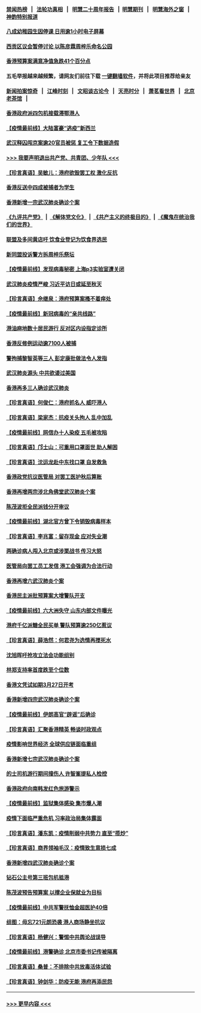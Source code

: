 #### [禁闻热榜](热点新闻.md?=0)  &nbsp;&nbsp;|&nbsp;&nbsp; [法轮功真相](https://github.com/gfw-breaker/truth/blob/master/README.md?=0) &nbsp;&nbsp;|&nbsp;&nbsp; [明慧二十周年报告](https://github.com/gfw-breaker/mh-reports/blob/master/README.md?=0) &nbsp;&nbsp;|&nbsp;&nbsp;[明慧期刊](https://github.com/gfw-breaker/mh-qikan) &nbsp;&nbsp;|&nbsp;&nbsp; [明慧海外之窗](https://github.com/gfw-breaker/mh-news/blob/master/README.md?=0) &nbsp;&nbsp;|&nbsp;&nbsp; [神韵特别报道](https://github.com/gfw-breaker/mh-news/blob/master/shenyun.md?=0)
#### [八成幼稚园生因停课 日用逾1小时电子屏幕](../pages/nsc415/n11913263.md?t=03041232) 
#### [西贡区议会暂停讨论 以陈彦霖周梓乐命名公园](../pages/nsc415/n11913248.md?t=03041232) 
#### [香港预算案满意净值急跌41个百分点](../pages/nsc415/n11913236.md?t=03041232) 
#### 五毛举报越来越频繁，请网友们前往下载 [一键翻墙软件](https://github.com/gfw-breaker/ssr-accounts)，并将此项目推荐给亲友
#### [新闻拍案惊奇](https://github.com/gfw-breaker/banned-news/blob/master/pages/link4.md) &nbsp;&nbsp;|&nbsp;&nbsp; [江峰时刻](https://github.com/gfw-breaker/banned-news/blob/master/pages/link4.md) &nbsp;&nbsp;|&nbsp;&nbsp; [文昭谈古论今](https://github.com/gfw-breaker/banned-news/blob/master/pages/link4.md) &nbsp;&nbsp;|&nbsp;&nbsp; [天亮时分](https://github.com/gfw-breaker/banned-news/blob/master/pages/link4.md) &nbsp;&nbsp;|&nbsp;&nbsp; [萧茗看世界](https://github.com/gfw-breaker/banned-news/blob/master/pages/link4.md) &nbsp;&nbsp;|&nbsp;&nbsp; [北京老茶馆](https://github.com/gfw-breaker/banned-news/blob/master/pages/link4.md) &nbsp;&nbsp;|&nbsp;&nbsp; 
#### [香港政府派四包机接载滞鄂港人](../pages/nsc415/n11913211.md?t=03041232) 
#### [【疫情最前线】大陆富豪“逃疫”新西兰](../pages/nsc415/n11913160.md?t=03041232) 
#### [武汉释囚闯京案逾20官员被惩 复工令下数据造假](../pages/nsc415/n11912743.md?t=03041232) 
#### [>>> 我要声明退出共产党、共青团、少年队 <<<](https://github.com/begood0513/goodnews/blob/master/quit/letter.md) 
#### [【珍言真语】吴敏儿：港府欲毁罢工权 激化反抗](../pages/nsc415/n11912457.md?t=03041232) 
#### [香港反送中四成被捕者为学生](../pages/nsc415/n11910730.md?t=03041232) 
#### [香港新增一宗武汉肺炎确诊个案](../pages/nsc415/n11910724.md?t=03041232) 
#### [《九评共产党》](https://github.com/begood0513/9ping.md/blob/master/README.md) &nbsp;|&nbsp; [《解体党文化》](../../../../jtdwh.md/blob/master/README.md)  &nbsp;|&nbsp; [《共产主义的终极目的》](../../../../gczydzjmd.md/blob/master/README.md) &nbsp;|&nbsp; [《魔鬼在统治我们的世界》](../../../../mgztzwmdsj.md/blob/master/README.md) 
#### [联盟及多间黄店吁 饮食业登记为饮食界选民](../pages/nsc415/n11910718.md?t=03041232) 
#### [新同盟投诉警方拆周梓乐祭坛](../pages/nsc415/n11910707.md?t=03041232) 
#### [【疫情最前线】发现病毒秘密 上海p3实验室遭关闭](../pages/nsc415/n11910640.md?t=03041232) 
#### [武汉肺炎疫情严峻 习近平访日或延至秋天](../pages/nsc415/n11910570.md?t=03041232) 
#### [【珍言真语】佘继泉：港府预算案搔不着痒处](../pages/nsc415/n11910011.md?t=03041232) 
#### [【疫情最前线】新冠病毒的“亲共线路”](../pages/nsc415/n11907734.md?t=03041232) 
#### [港油麻地数十居民游行 反对区内设指定诊所](../pages/nsc415/n11907900.md?t=03041232) 
#### [香港反修例运动逾7100人被捕](../pages/nsc415/n11907922.md?t=03041232) 
#### [警拘捕黎智英等三人 彭定康批做法令人发指](../pages/nsc415/n11907905.md?t=03041232) 
#### [武汉肺炎源头 中共欲诿过美国](../pages/nsc415/n11907665.md?t=03041232) 
#### [香港再多三人确诊武汉肺炎](../pages/nsc415/n11907846.md?t=03041232) 
#### [【珍言真语】何俊仁：港府抓名人 威吓港人](../pages/nsc415/n11907561.md?t=03041232) 
#### [【珍言真语】梁家杰：抗疫关头拘人 乱中加乱](../pages/nsc415/n11907444.md?t=03041232) 
#### [【疫情最前线】网信办十人染疫 五毛被攻陷](../pages/nsc415/n11903757.md?t=03041232) 
#### [【珍言真语】邝士山：可重用口罩面世 助人解困](../pages/nsc415/n11903875.md?t=03041232) 
#### [【珍言真语】沈运龙赴中东找口罩 自发救急](../pages/nsc415/n11903291.md?t=03041232) 
#### [香港政党抗议医管局 对罢工医护秋后算账](../pages/nsc415/n11901746.md?t=03041232) 
#### [香港再增两宗涉北角佛堂武汉肺炎个案](../pages/nsc415/n11901737.md?t=03041232) 
#### [陈茂波拒全民派钱分开审议](../pages/nsc415/n11901672.md?t=03041232) 
#### [【疫情最前线】湖北官方曾下令销毁病毒样本](../pages/nsc415/n11901518.md?t=03041232) 
#### [【珍言真语】李兆富：留存现金 应对失业潮](../pages/nsc415/n11901448.md?t=03041232) 
#### [两确诊病人闯入北京或涉栗战书 传习大怒](../pages/nsc415/n11901180.md?t=03041232) 
#### [医管局向罢工员工发信 港工会强调为合法行动](../pages/nsc415/n11898870.md?t=03041232) 
#### [香港再增六武汉肺炎个案](../pages/nsc415/n11898843.md?t=03041232) 
#### [香港民主派批预算案大增警队开支](../pages/nsc415/n11898813.md?t=03041232) 
#### [【疫情最前线】六大洲失守 山东内部文件曝光](../pages/nsc415/n11898455.md?t=03041232) 
#### [港府千亿派糖全民买单 警队预算逾250亿惹议](../pages/nsc415/n11898608.md?t=03041232) 
#### [【珍言真语】薛浩然：何君尧为选情再搅死水](../pages/nsc415/n11898269.md?t=03041232) 
#### [沈旭晖吁抢攻立法会功能组别](../pages/nsc415/n11896084.md?t=03041232) 
#### [林郑支持率首度跌至个位数](../pages/nsc415/n11896058.md?t=03041232) 
#### [香港文凭试如期3月27日开考](../pages/nsc415/n11896055.md?t=03041232) 
#### [香港新增四宗武汉肺炎确诊个案](../pages/nsc415/n11896040.md?t=03041232) 
#### [【疫情最前线】伊朗高官“辟谣”后确诊](../pages/nsc415/n11895902.md?t=03041232) 
#### [【珍言真语】汇聚香港精英 畅谈时政观点](../pages/nsc415/n11895733.md?t=03041232) 
#### [疫情影响世界经济 全球供应链面临重组](../pages/nsc415/n11895634.md?t=03041232) 
#### [香港新增七宗武汉肺炎确诊个案](../pages/nsc415/n11893498.md?t=03041232) 
#### [的士司机游行期间撞伤人 许智峯提私人检控](../pages/nsc415/n11893483.md?t=03041232) 
#### [香港政府向南韩发红色旅游警示](../pages/nsc415/n11893398.md?t=03041232) 
#### [【疫情最前线】监狱集体感染 集市爆人潮](../pages/nsc415/n11893181.md?t=03041232) 
#### [疫情下面临严重危机  习率政治局集体露面](../pages/nsc415/n11893305.md?t=03041232) 
#### [【珍言真语】潘东凯：疫情削弱中共势力 直至“揽炒”](../pages/nsc415/n11892866.md?t=03041232) 
#### [【珍言真语】商界领袖毛汉：疫情致生意损七成](../pages/nsc415/n11890348.md?t=03041232) 
#### [香港新增四武汉肺炎确诊个案](../pages/nsc415/n11890610.md?t=03041232) 
#### [钻石公主号第三班包机抵港](../pages/nsc415/n11890645.md?t=03041232) 
#### [陈茂波预告预算案 以撑企业保就业为目标](../pages/nsc415/n11890574.md?t=03041232) 
#### [【疫情最前线】中共军警抚恤金超医护40倍](../pages/nsc415/n11890458.md?t=03041232) 
#### [组图：毋忘721元朗恐袭 港人商场静坐抗议](../pages/nsc415/n11876882.md?t=03041232) 
#### [【珍言真语】杨健兴：警惕中共舆论战误导](../pages/nsc415/n11888131.md?t=03041232) 
#### [【疫情最前线】港警确诊 北京市委书记传被隔离](../pages/nsc415/n11886872.md?t=03041232) 
#### [【珍言真语】桑普：不排除中共放毒活体试验](../pages/nsc415/n11886832.md?t=03041232) 
#### [【珍言真语】钟剑华：防疫无能 港府再添民怨](../pages/nsc415/n11884504.md?t=03041232) 

----
#### [ >>> 更早内容 <<< ](../indexes/nsc415-earlier.md)
